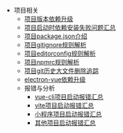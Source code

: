 - 项目相关
  - [项目版本依赖升级](docs/usage-project/项目版本升级.md)
  - [项目启动时依赖安装失败问题汇总](docs/usage-project/项目启动安装依赖失败问题汇总.md)
  - [项目package.json介绍](docs/usage-project/项目package.json介绍.md)
  - [项目gitignore规则解析](docs/usage-project/gitignore规则.md)
  - [项目editorconfig规则解析](docs/usage-project/editorconfig.md)
  - [项目npmrc规则解析](docs/usage-project/npmrc规则.md)
  - [项目git历史大文件删除追踪](docs/usage-project/git历史大文件删除追踪.md)
  - [electron-vue依赖升级](docs/usage-project/electron-vue依赖升级.md)
  - 报错与分析
    - [vue-cli项目启动报错汇总](docs/usage-project/项目启动报错汇总-vue-cli.md)
    - [vite项目启动报错汇总](docs/usage-project/项目启动报错汇总-vite.md)
    - [小程序项目启动报错汇总](docs/usage-project/项目启动报错汇总-小程序.md)
    - [其他项目启动报错汇总](docs/usage-project/项目启动报错汇总-其他.md)
